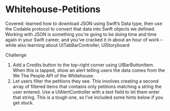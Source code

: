 # Whitehouse-Petitions

Covered: 
learned how to download JSON using Swift’s Data type, then use the Codable protocol to convert that data into Swift objects we defined. Working with JSON is something you're going to be doing time and time again in your Swift career, and you've cracked it in about an hour of work – while also learning about UITabBarController, UIStoryboard

Challenge 
1. Add a Credits button to the top-right corner using UIBarButtonItem. When this is tapped, show an alert telling users the data comes from the We The People API of the Whitehouse.
2. Let users filter the petitions they see. This involves creating a second array of filtered items that contains only petitions matching a string the user entered. Use a UIAlertController with a text field to let them enter that string. This is a tough one, so I’ve included some hints below if you get stuck.
